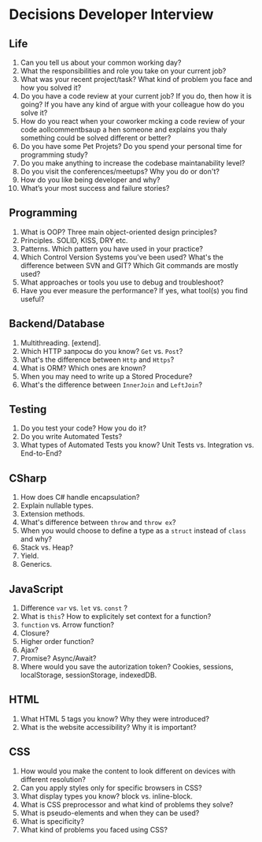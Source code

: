 # Decisions Developer Interview

## Life

1. Can you tell us about your common working day?
2. What the responsibilities and role you take on your current job?
3. What was your recent project/task? What kind of problem you face and how you solved it?
4. Do you have a code review at your current job? If you do, then how it is going? If you have any kind of argue with your colleague how do you solve it?
5. How do you react when your coworker mcking a code review of your code aollcommentbsaup a  hen someone and explains you thaly  something could be solved different or better?
6. Do you have some Pet Projets? Do you spend your personal time for programming study?
7. Do you make anything to increase the codebase maintanability level?
8. Do you visit the conferences/meetups? Why you do or don't?
9. How do you like being developer and why?
10. What’s your most success and failure stories?

## Programming

1. What is OOP? Three main object-oriented design principles?
2. Principles. SOLID, KISS, DRY etc.
3. Patterns. Which pattern you have used in your practice?
4. Which Control Version Systems you've been used? What's the difference between SVN and GIT? Which Git commands are mostly used?
5. What approaches or tools you use to debug and troubleshoot?
6. Have you ever measure the performance? If yes, what tool(s) you find useful?

## Backend/Database

1. Multithreading. [extend].
2. Which HTTP запросы do you know? `Get` vs. `Post`?
3. What's the difference between `Http` and `Https`?
4. What is ORM? Which ones are known?
5. When you may need to write up a Stored Procedure?
6. What's the difference between `InnerJoin` and `LeftJoin`?

## Testing

1. Do you test your code? How you do it?
2. Do you write Automated Tests?
3. What types of Automated Tests you know? Unit Tests vs. Integration vs. End-to-End?

## CSharp

1. How does C# handle encapsulation?
2. Explain nullable types.
3. Extension methods.
4. What's difference between `throw` and `throw ex`?
5. When you would choose to define a type as a `struct` instead of `class` and why? 
6. Stack vs. Heap?
7. Yield.
8. Generics.

## JavaScript

1. Difference `var` vs. `let` vs. `const` ?
2. What is `this`? How to explicitely set context for a function?
3. `function` vs. Arrow function?
4. Closure?
5. Higher order function?
6. Ajax?
7. Promise? Async/Await?
8. Where would you save the autorization token? Cookies, sessions, localStorage, sessionStorage, indexedDB.

## HTML

1. What HTML 5 tags you know? Why they were introduced?
2. What is the website accessibility? Why it is important?

## CSS

1. How would you make the content to look different on devices with different resolution?
2. Can you apply styles only for specific browsers in CSS?
3. What display types you know? block vs. inline-block.
4. What is CSS preprocessor and what kind of problems they solve?
5. What is pseudo-elements and when they can be used?
6. What is specificity?
7. What kind of problems you faced using CSS?
